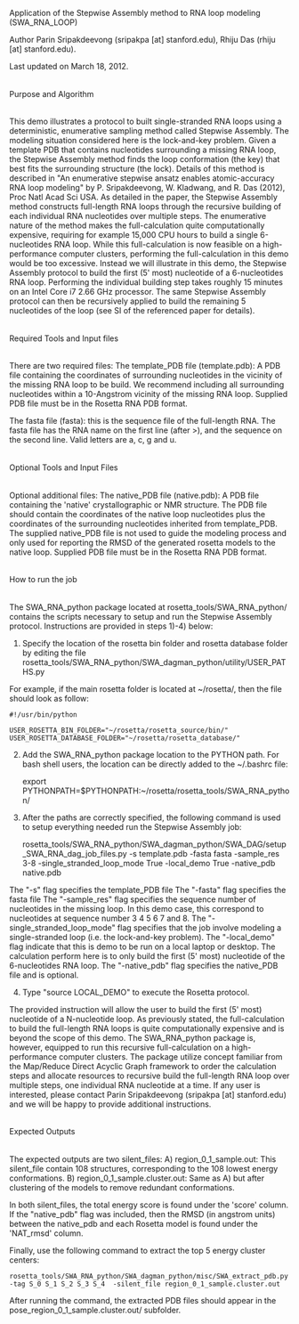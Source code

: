 Application of the Stepwise Assembly method to RNA loop modeling (SWA_RNA_LOOP)


Author
Parin Sripakdeevong (sripakpa [at] stanford.edu), Rhiju Das (rhiju [at] stanford.edu).

Last updated on March 18, 2012.
 
######
Purpose and Algorithm
######

This demo illustrates a protocol to built single-stranded RNA loops using a deterministic, enumerative sampling method called Stepwise Assembly. The modeling situation considered here is the lock-and-key problem. Given a template PDB that contains nucleotides surrounding a missing RNA loop, the Stepwise Assembly method finds the loop conformation (the key) that best fits the surrounding structure (the lock). Details of this method is described in "An enumerative stepwise ansatz enables atomic-accuracy RNA loop modeling" by P. Sripakdeevong, W. Kladwang, and R. Das (2012), Proc Natl Acad Sci USA.
	As detailed in the paper, the Stepwise Assembly method constructs full-length RNA loops through the recursive building of each individual RNA nucleotides over multiple steps. The enumerative nature of the method makes the full-calculation quite computationally expensive, requiring for example 15,000 CPU hours to build a single 6-nucleotides RNA loop. While this full-calculation is now feasible on a high-performance computer clusters, performing the full-calculation in this demo would be too excessive. 
	Instead we will illustrate in this demo, the Stepwise Assembly protocol to build the first (5' most) nucleotide of a 6-nucleotides RNA loop. Performing the individual building step takes roughly 15 minutes on an Intel Core i7 2.66 GHz processor. The same Stepwise Assembly protocol can then be recursively applied to build the remaining 5 nucleotides of the loop (see SI of the referenced paper for details).

######
Required Tools and Input files
######

There are two required files: 
The template_PDB file (template.pdb): A PDB file containing the coordinates of surrounding nucleotides in the vicinity of the missing RNA loop to be build. We recommend including all surrounding nucleotides within a 10-Angstrom vicinity of the missing RNA loop. Supplied PDB file must be in the Rosetta RNA PDB format.

The fasta file (fasta): this is the sequence file of the full-length RNA. The fasta file has the RNA name on the first line (after >), and the sequence on the second line. Valid letters are a, c, g and u. 

######
Optional Tools and Input Files
######

Optional additional files:
The native_PDB file (native.pdb): A PDB file containing the 'native' crystallographic or NMR structure. The PDB file should contain the coordinates of the native loop nucleotides plus the coordinates of the surrounding nucleotides inherited from template_PDB. The supplied native_PDB file is not used to guide the modeling process and only used for reporting the RMSD of the generated rosetta models to the native loop. Supplied PDB file must be in the Rosetta RNA PDB format.

######
How to run the job
######

The SWA_RNA_python package located at rosetta_tools/SWA_RNA_python/ contains the scripts necessary to setup and run the Stepwise Assembly protocol. Instructions are provided in steps 1)-4) below: 

1) Specify the location of the rosetta bin folder and rosetta database folder by editing the file rosetta_tools/SWA_RNA_python/SWA_dagman_python/utility/USER_PATHS.py

For example, if the main rosetta folder is located at ~/rosetta/, then the file should look as follow:

	#!/usr/bin/python

	USER_ROSETTA_BIN_FOLDER="~/rosetta/rosetta_source/bin/"
	USER_ROSETTA_DATABASE_FOLDER="~/rosetta/rosetta_database/"

2) Add the SWA_RNA_python package location to the PYTHON path. For bash shell users, the location can be directly added to the ~/.bashrc file:

	export PYTHONPATH=$PYTHONPATH:~/rosetta/rosetta_tools/SWA_RNA_python/

3) After the paths are correctly specified, the following command is used to setup everything needed run the Stepwise Assembly job:

	rosetta_tools/SWA_RNA_python/SWA_dagman_python/SWA_DAG/setup_SWA_RNA_dag_job_files.py -s template.pdb -fasta fasta -sample_res 3-8 -single_stranded_loop_mode True -local_demo True -native_pdb native.pdb

The "-s" flag specifies the template_PDB file
The "-fasta" flag specifies the fasta file
The "-sample_res" flag specifies the sequence number of nucleotides in the missing loop. In this demo case, this correspond to nucleotides at sequence number 3 4 5 6 7 and 8.
The "-single_stranded_loop_mode" flag specifies that the job involve modeling a single-stranded loop (i.e. the lock-and-key problem).
The "-local_demo" flag indicate that this is demo to be run on a local laptop or desktop. The calculation perform here is to only build the first (5' most) nucleotide of the 6-nucleotides RNA loop.
The "-native_pdb" flag specifies the native_PDB file and is optional. 

4) Type "source LOCAL_DEMO" to execute the Rosetta protocol.

The provided instruction will allow the user to build the first (5' most) nucleotide of a N-nucleotide loop. As previously stated, the full-calculation to build the full-length RNA loops is quite computationally expensive and is beyond the scope of this demo. The SWA_RNA_python package is, however, equipped to run this recursive full-calculation on a high-performance computer clusters. The package utilize concept familiar from the Map/Reduce Direct Acyclic Graph framework to order the calculation steps and allocate resources to recursive build the full-length RNA loop over multiple steps, one individual RNA nucleotide at a time. If any user is interested, please contact Parin Sripakdeevong (sripakpa [at] stanford.edu) and we will be happy to provide additional instructions.

######
Expected Outputs
######

The expected outputs are two silent_files:
A) region_0_1_sample.out: This silent_file contain 108 structures, corresponding to the 108 lowest energy conformations.
B) region_0_1_sample.cluster.out: Same as A) but after clustering of the models to remove redundant conformations.

In both silent_files, the total energy score is found under the 'score' column. If the "native_pdb" flag was included, then the RMSD (in angstrom units) between the native_pdb and each Rosetta model is found under the 'NAT_rmsd' column.

Finally, use the following command to extract the top 5 energy cluster centers:

	rosetta_tools/SWA_RNA_python/SWA_dagman_python/misc/SWA_extract_pdb.py -tag S_0 S_1 S_2 S_3 S_4  -silent_file region_0_1_sample.cluster.out

After running the command, the extracted PDB files should appear in the pose_region_0_1_sample.cluster.out/ subfolder.

